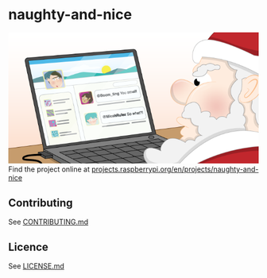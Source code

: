 # naughty-and-nice
![naughty-and-nice](/en/images/banner.png)
Find the project online at [projects.raspberrypi.org/en/projects/naughty-and-nice](https://projects.raspberrypi.org/en/projects/naughty-and-nice)

## Contributing
See [CONTRIBUTING.md](CONTRIBUTING.md)
## Licence
 See [LICENSE.md](LICENSE.md)
